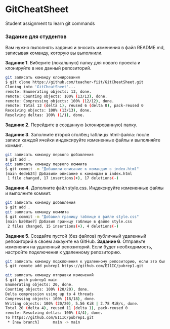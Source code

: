 # GitCheatSheet
Student assignment to learn git commands

### Задание для студентов

Вам нужно пыполнять задяния и вносить изменения в файл README.md, записывая команду, которую вы выполнили.

**Задание 1**. Виберите (локальную) папку для нового проекта и клонируйте в нее данный репозиторий.
```sh
git записать команду клонирования
$ git clone https://github.com/teacher-fiit/GitCheatSheet.git
Cloning into 'GitCheatSheet'...
remote: Enumerating objects: 13, done.
remote: Counting objects: 100% (13/13), done.
remote: Compressing objects: 100% (12/12), done.
remote: Total 13 (delta 1), reused 6 (delta 0), pack-reused 0
Receiving objects: 100% (13/13), done.
Resolving deltas: 100% (1/1), done.

```
**Задание 2**. Перейдите в созданную (клонированную) папку.

**Задание 3**. Заполните второй столбец таблицы html-файла: после записи каждой ячейки индексируйте измененные файлы и выполняйте коммит.
```sh
git записать команду первого добавления
$ git add .
git записать команду первого коммита
$ git commit -m "Добавили описание к командам в index.html"
[main 4edeb24] Добавили описание к командам в index.html
 1 file changed, 17 insertions(+), 17 deletions(-)

```
**Задание 4**. Дополните файл style.css. Индексируйте измененные файлы и выполните коммит.
```sh
git записать команду добавления
$ git add .
git записать команду коммита
$ git commit -m "Добавил границу таблице в файле style.css"
[main ba08ae7] Добавил границу таблице в файле style.css
 2 files changed, 15 insertions(+), 4 deletions(-)

```
**Задание 5**. Создайте пустой (без файлов) публичный удаленный репозиторий в своем аккаунте на GitHub. 
**Задание 6**. Отправьте изменения на удаленный репозиторий. Если будет необходимость, настройте подключения к удаленному репозиторию.
```sh
git записать команду подключения к удаленному репозиторию, если это было необходимо
$ git remote add pubrep1 https://github.com/EI1IC/pubrep1.git

git записать команду отправки изменений
$ git push pubrep1 main
Enumerating objects: 20, done.
Counting objects: 100% (20/20), done.
Delta compression using up to 4 threads
Compressing objects: 100% (18/18), done.
Writing objects: 100% (20/20), 5.56 KiB | 2.78 MiB/s, done.
Total 20 (delta 4), reused 11 (delta 1), pack-reused 0
remote: Resolving deltas: 100% (4/4), done.
To https://github.com/EI1IC/pubrep1.git
 * [new branch]      main -> main

```
